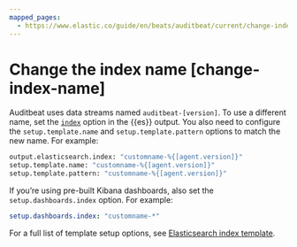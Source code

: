 ```yaml
---
mapped_pages:
  - https://www.elastic.co/guide/en/beats/auditbeat/current/change-index-name.html
---
```


# Change the index name [change-index-name]

Auditbeat uses data streams named `auditbeat-[version]`. To use a different name, set the [`index`](/reference/auditbeat/elasticsearch-output.md#index-option-es) option in the {{es}} output. You also need to configure the `setup.template.name` and `setup.template.pattern` options to match the new name. For example:

```sh
output.elasticsearch.index: "customname-%{[agent.version]}"
setup.template.name: "customname-%{[agent.version]}"
setup.template.pattern: "customname-%{[agent.version]}"
```

If you’re using pre-built Kibana dashboards, also set the `setup.dashboards.index` option. For example:

```yaml
setup.dashboards.index: "customname-*"
```

For a full list of template setup options, see [Elasticsearch index template](/reference/auditbeat/configuration-template.md).

